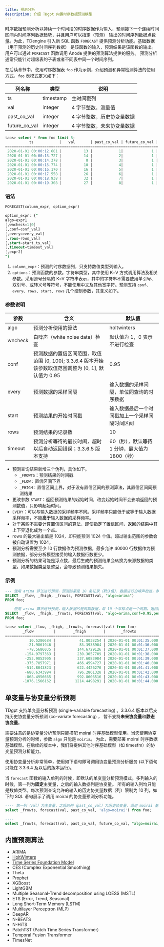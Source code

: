 ```yaml
---
title: 预测分析
description: 介绍 TDgpt 内置时序数据预测模型
---
```


时序数据预测分析以持续一个时间段的时序数据作为输入，预测接下一个连续时间区间内时间序列数据趋势，并且用户可以指定（预测）
输出的时间序列数据点数量。为此，TDengine 引入新 SQL 函数 `FORECAST` 提供预测分析功能。基础数据（用于预测的历史时间序列数据）
是该函数的输入，预测结果是该函数的输出。用户可以通过 `FORECAST` 函数调用 Anode 提供的预测算法提供的服务。 预测分析
通常只能针对超级表的子表或者不同表中同一个时间序列。

在后续章节中，使用时序数据表 `foo` 作为示例，介绍预测和异常检测算法的使用方式，`foo` 表模式定义如下：

| 列名称           | 类型        | 说明             |
|---------------|-----------|----------------|
| ts            | timestamp | 主时间戳列          |
| val           | integer   | 4 字节整数，测量值     |
| past_co_val   | integer   | 4 字节整数，历史协变量数据 |
| future_co_val | integer   | 4 字节整数，未来协变量数据 |

```sql
taos> select * from foo limit 8;
           ts            |   val       | past_co_val | future_co_val |
======================================================================
 2020-01-01 00:00:12.681 |          13 |            1|             1 |
 2020-01-01 00:00:13.727 |          14 |            2|             1 |
 2020-01-01 00:00:14.378 |           8 |            3|             1 |
 2020-01-01 00:00:15.774 |          10 |            4|             1 |
 2020-01-01 00:00:16.170 |          16 |            5|             1 |
 2020-01-01 00:00:17.558 |          26 |            6|             1 |
 2020-01-01 00:00:18.938 |          32 |            7|             1 |
 2020-01-01 00:00:19.308 |          27 |            8|             1 |
```

### 语法

```SQL
FORECAST(column_expr, option_expr)

option_expr: {"
algo=expr1
[,wncheck=1|0]
[,conf=conf_val]
[,every=every_val]
[,rows=rows_val]
[,start=start_ts_val]
[,timeout=timeout_val]
[,expr2]
"}
```

1. `column_expr`：预测的时序数据列，只支持数值类型列输入。
2. `options`：预测函数的参数。字符串类型，其中使用 K=V 方式调用算法及相关参数。采用逗号分隔的 K=V 字符串表示，其中的字符串不需要使用单引号、双引号、或转义号等符号，不能使用中文及其他宽字符。预测支持 `conf`、`every`、`rows`、`start`、`rows` 几个控制参数，其含义如下。

### 参数说明

| 参数      | 含义                                                                  | 默认值                          |
|---------|---------------------------------------------------------------------|------------------------------|
| algo    | 预测分析使用的算法                                                           | holtwinters                  |
| wncheck | 白噪声（white noise data）检查                                             | 默认值为 1，0 表示不进行检查             |
| conf    | 预测数据的置信区间范围，取值范围 [0, 100]; 3.3.6.4 版本开始该参数取值范围调整为 (0, 1], 默认值为 0.95 | 0.95                         |
| every   | 预测数据的采样间隔                                                           | 输入数据的采样间隔，单位同查询的时序数据         |
| start   | 预测结果的开始时间戳                                                          | 输入数据最后一个时间戳加上一个采样间隔时间区间      |
| rows    | 预测结果的记录数                                                            | 10                           |
| timeout | 预测分析等待的最长时间，超时以后自动返回错误；3.3.6.5 版本支持                                 | 60（秒），默认等待 1 分钟，最大值为 1800（秒） |

- 预测查询结果新增三个伪列，具体如下。
  - `_FROWTS`：预测结果的时间戳
  - `_FLOW`：置信区间下界
  - `_FHIGH`：置信区间上界，对于没有置信区间的预测算法，其置信区间同预测结果
- 更改参数 `START`：返回预测结果的起始时间，改变起始时间不会影响返回的预测数值，只影响起始时间。
- `EVERY`：可以与输入数据的采样频率不同。采样频率只能低于或等于输入数据采样频率，不能**高于**输入数据的采样频率。
- 对于某些不需要计算置信区间的算法，即使指定了置信区间，返回的结果中其上下界退化成为一个点。
- rows 的最大输出值是 1024，即只能预测 1024 个值。超过输出范围的参数会被自动设置为 1024。
- 预测分析需要至少 10 行数据作为预测依据，最多允许 40000 行数据作为预测依据，部分分析模型接受的输入数据行数更少。
- 预测分析的结果可能是浮点数，最后生成的预测结果会转换为来源数据的类型。如果数据类型是整型，会导致预测结果损失。

### 示例

```SQL
--- 使用 arima 算法进行预测，预测结果是 10 条记录（默认值），数据进行白噪声检查，默认置信区间 95%. 
SELECT  _flow, _fhigh, _frowts, FORECAST(val, "algo=arima")
FROM foo;

--- 使用 arima 算法进行预测，输入数据的是周期数据，每 10 个采样点是一个周期，返回置信区间是95%的上下边界，同时忽略白噪声检查
SELECT  _flow, _fhigh, _frowts, FORECAST(val, "algo=arima,conf=0.95,period=10,wncheck=0")
FROM foo;
```

```sql
taos> select _flow, _fhigh, _frowts, forecast(val) from foo;
        _flow         |        _fhigh        |       _frowts           | forecast(val) |
========================================================================================
           10.5286684 |           41.8038254 | 2020-01-01 00:01:35.000 |            26 |
          -21.9861946 |           83.3938904 | 2020-01-01 00:01:36.000 |            30 |
          -78.5686035 |          144.6729126 | 2020-01-01 00:01:37.000 |            33 |
         -154.9797363 |          230.3057709 | 2020-01-01 00:01:38.000 |            37 |
         -253.9852905 |          337.6083984 | 2020-01-01 00:01:39.000 |            41 |
         -375.7857971 |          466.4594727 | 2020-01-01 00:01:40.000 |            45 |
         -514.8043823 |          622.4426270 | 2020-01-01 00:01:41.000 |            53 |
         -680.6343994 |          796.2861328 | 2020-01-01 00:01:42.000 |            57 |
         -868.4956665 |          992.8603516 | 2020-01-01 00:01:43.000 |            62 |
        -1076.1566162 |         1214.4498291 | 2020-01-01 00:01:44.000 |            69 |
```

## 单变量与协变量分析预测

TDgpt 支持单变量分析预测 (single-variable forecasting) 。3.3.6.4 版本以后支持历史协变量分析预测 (co-variate forecasting) ，
暂不支持**未来协变量**和**静态协变量**。

需要注意的是协变量分析预测只能搭配 moirai 时序基础模型使用。当您使用协变量预测分析的时候，参数 `algo` 只能是 `moiria`。
为此，需要部署 moirai 时序数据基础模型。在后续的版本中，我们将提供其他时序基础模型（如 timesfm）的协变量预测分析能力。

使用协变量分析非常简单，使用如下语句即可调用协变量预测分析服务 (以下语句只能在 3.3.6.4 及以后的版本运行)。

当 `forecast` 函数的输入单列的时候，即默认的单变量分析预测模式。多列输入的时候，第一列为**固定**主变量，之后的输入数据列是协变量。
所有的输入列均只能是数值类型。每次预测查询允许的输入的历史协变量数据（列）限制为 10 列，如下的 SQL 语句展示了调用 moirai 的协变量预测分析功能。

```sql
---- 第一列（val）为主变量，之后的列（past_co_val）为历史协变量，调用 moirai 基础时序模型
select _frowts, forecast(val, past_co_val, 'algo=moirai') from foo;

---- 
select _frowts, forecast(val, past_co_val, future_co_val, "algo=moirai, dynamic_real_1=[1 1 1 1], dynamic_real_1_col=future_co_val") from foo;
```



## 内置预测算法

- [ARIMA](./02-arima.md)
- [HoltWinters](./03-holtwinters.md)
- [Time Series Foundation Model](./04-tsfm.md)
- CES (Complex Exponential Smoothing) 
- Theta
- Prophet
- XGBoost
- LightGBM
- Multiple Seasonal-Trend decomposition using LOESS (MSTL)
- ETS (Error, Trend, Seasonal)
- Long Short-Term Memory (LSTM)
- Multilayer Perceptron (MLP)
- DeepAR
- N-BEATS
- N-HiTS
- PatchTST (Patch Time Series Transformer)
- Temporal Fusion Transformer
- TimesNet


